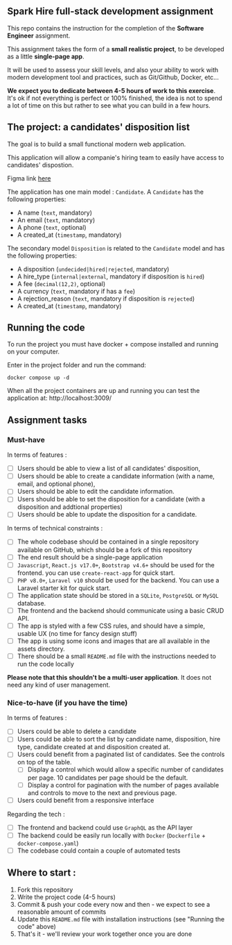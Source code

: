 ## Spark Hire full-stack development assignment
This repo contains the instruction for the completion of the **Software Engineer** assignment.

This assignment takes the form of a **small realistic project**, to be developed as a little **single-page app**.

It will be used to assess your skill levels, and also your ability to work with modern development tool and 
practices, such as Git/Github, Docker, etc...

**We expect you to dedicate between 4-5 hours of work to this exercise**. It's ok if not everything is perfect or 100% 
finished, the idea is not to spend a lot of time on this but rather to see what you can build in a few hours.

## The project: a candidates' disposition list
The goal is to build a small functional modern web application.

This application will allow a companie's hiring team to easily have access to candidates' dispostion.

Figma link [here](https://www.figma.com/file/WyM4lR9Ww9XjN1z13p9fO8/Eng-Test-Mock-2024?type=design&node-id=3%3A24075&mode=design&t=k9XgrWfyB7yuvWyd-1)

The application has one main model : `Candidate`. A `Candidate` has the following properties:

- A name (`text`, mandatory)
- An email (`text`, mandatory)
- A phone (`text`, optional)
- A created_at (`timestamp`, mandatory)

The secondary model `Disposition` is related to the `Candidate` model and has the following properties:

- A disposition (`undecided|hired|rejected`, mandatory)
- A hire_type (`internal|external`, mandatory if disposition is `hired`)
- A fee (`decimal(12,2)`, optional)
- A currency (`text`, mandatory if has a `fee`)
- A rejection_reason (`text`, mandatory if disposition is `rejected`)
- A created_at (`timestamp`, mandatory)

## Running the code

To run the project you must have docker + compose installed and running on your computer.

Enter in the project folder and run the command:
```
docker compose up -d
```

When all the project containers are up and running you can test the application at:
http://localhost:3009/


## Assignment tasks

### Must-have

In terms of features :

- [ ] Users should be able to view a list of all candidates' disposition,
- [ ] Users should be able to create a candidate information (with a name, email, and optional phone),
- [ ] Users should be able to edit the candidate information.
- [ ] Users should be able to set the disposition for a candidate (with a disposition and addtional properties)
- [ ] Users should be able to update the disposition for a candidate.

In terms of technical constraints :

- [ ] The whole codebase should be contained in a single repository available on GitHub, which should be a fork 
      of this repository
- [ ] The end result should be a single-page application
- [ ] `Javascript`, `React.js v17.0+`, `Bootstrap v4.6+` should be used for the frontend. you can use `create-react-app` for quick start.
- [ ] `PHP v8.0+`, `Laravel v10` should be used for the backend. You can use a Laravel starter kit for quick start.
- [ ] The application state should be stored in a `SQLite`, `PostgreSQL` or `MySQL` database.
- [ ] The frontend and the backend should communicate using a basic CRUD API.
- [ ] The app is styled with a few CSS rules, and should have a simple, usable UX (no time for fancy design stuff)
- [ ] The app is using some icons and images that are all available in the assets directory.
- [ ] There should be a small `README.md` file with the instructions needed to run the code locally

**Please note that this shouldn't be a multi-user application**. It does not need any kind of user management.

### Nice-to-have (if you have the time)

In terms of features :

- [ ] Users could be able to delete a candidate
- [ ] Users could be able to sort the list by candidate name, disposition, hire type, candidate created at and disposition created at.
- [ ] Users could benefit from a paginated list of candidates. See the controls on top of the table.
  - [ ] Display a control which would allow a specific number of candidates per page. 10 candidates per page should be the default.
  - [ ] Display a control for pagination with the number of pages available and controls to move to the next and previous page.
- [ ] Users could benefit from a responsive interface

Regarding the tech :

- [ ] The frontend and backend could use `GraphQL` as the API layer
- [ ] The backend could be easily run locally with `Docker` (`Dockerfile` + `docker-compose.yaml`)
- [ ] The codebase could contain a couple of automated tests

## Where to start :

1. Fork this repository
1. Write the project code (4-5 hours)
1. Commit & push your code every now and then - we expect to see a reasonable amount of commits
1. Update this `README.md` file with installation instructions (see "Running the code" above)
1. That's it - we'll review your work together once you are done
